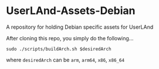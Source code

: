 # UserLAnd-Assets-Debian
A repository for holding Debian specific assets for UserLAnd

After cloning this repo, you simply do the following...

`sudo ./scripts/buildArch.sh $desiredArch` 

where `desiredArch` can be `arm`, `arm64`, `x86`, `x86_64`
